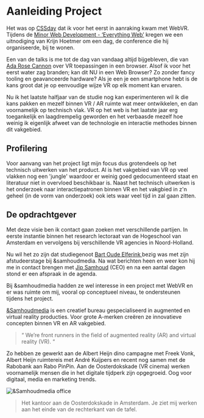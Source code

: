 # Aanleiding Project

Het was op [CSSday](https://cssday.nl/2017) dat ik voor het eerst in aanraking kwam met WebVR. Tijdens de [Minor Web Development - ‘Everything Web’](http://cmda.github.io/minor-everything-web/) kregen we een uitnodiging van Krijn Hoetmer om een dag, de conference die hij organiseerde, bij te wonen.

Een van de talks is me tot de dag van vandaag altijd bijgebleven, die van [Ada Rose Cannon](https://ada.is/) over VR toepassingen in een browser. Alsof ik voor het eerst water zag branden; kan dit NU in een Web Browser? Zo zonder fancy tooling en geavanceerde hardware? Als je een je een smartphone hebt is de kans groot dat je op eenvoudige wijze VR op elk moment kan ervaren.

Nu ik het laatste halfjaar van de studie nog kan experimenteren wil ik die kans pakken en mezelf binnen VR / AR ruimte wat meer ontwikkelen, en dan voornamelijk op technisch vlak. VR op het web is het laatste jaar erg toegankelijk en laagdrempelig geworden en het verbaasde mezelf hoe weinig ik eigenlijk afweet van de technologie en interactie methodes binnen dit vakgebied.

## Profilering
Voor aanvang van het project ligt mijn focus dus grotendeels op het technisch uitwerken van het product. Al is het vakgebied van VR op veel vlakken nog een 'jungle' waardoor er weinig goed gedocumenteerd staat en literatuur niet in overvloed beschikbaar is. Naast het technisch uitwerken is het onderzoek naar interactiepatronen binnen VR en het vakgbied in z'n geheel (in de vorm van onderzoek) ook iets waar veel tijd in zal gaan zitten.

## De opdrachtgever
Met deze visie ben ik contact gaan zoeken met verschillende partijen. In eerste instantie binnen het research lectoraat van de Hogeschool van Amsterdam en vervolgens bij verschillende VR agencies in Noord-Holland.

Nu wil het zo zijn dat studiegenoot [Bart Oude Elferink ](http://www.goddelijkegeit.nl/)bezig was met zijn afstudeerstage bij &samhoudmedia. Na wat berichten heen en weer kon hij me in contact brengen met [Jip Samhoud](https://samhoudmedia.com/about) (CEO) en na een aantal dagen stond er een afspraak in de agenda.

Bij &samhoudmedia hadden ze wel interesse in een project met WebVR en er was ruimte om mij, vooral op conceptueel niveau, te ondersteunen tijdens het  project.

[&Samhoudmedia](https://www.samhoudmedia.com/) is een creatief bureau gespecialiseerd in augmented en virtual reality producties. Voor grote A-merken creëren ze innovatieve concepten binnen VR en AR vakgebied.

> “ We’re front runners in the field of augmented reality (AR) and virtual reality (VR). “

Zo hebben ze gewerkt aan de Albert Heijn dino campagne met Freek Vonk, Albert Heijn ruimtereis met André Kuijpers en recent nog samen met de Rabobank aan Rabo PinPin. Aan de Oosterdokskade (VR cinema) werken voornamelijk mensen die in het digitale tijdperk zijn opgegroeid. Oog voor digitaal, media en marketing trends. 

![&Samhoudmedia office](https://samhoudmedia.com/storage/app/uploads/public/5ab/521/148/5ab521148b72d041395142.jpg)
> Het kantoor aan de Oosterdokskade in Amsterdam. Je ziet mij werken aan het einde van de rechterkant van de tafel.